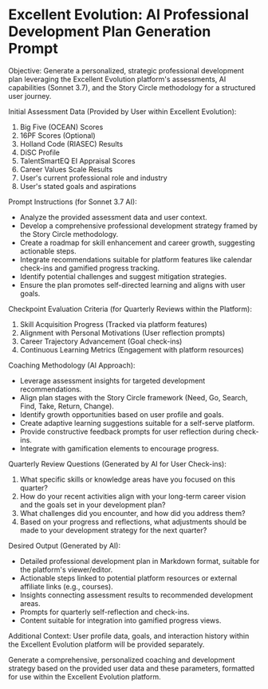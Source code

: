 # Excellent Evolution: AI Professional Development Plan Generation Prompt

Objective: Generate a personalized, strategic professional development plan leveraging the Excellent Evolution platform's assessments, AI capabilities (Sonnet 3.7), and the Story Circle methodology for a structured user journey.

Initial Assessment Data (Provided by User within Excellent Evolution):
1. Big Five (OCEAN) Scores
2. 16PF Scores (Optional)
3. Holland Code (RIASEC) Results
4. DiSC Profile
5. TalentSmartEQ EI Appraisal Scores
6. Career Values Scale Results
7. User's current professional role and industry
8. User's stated goals and aspirations

Prompt Instructions (for Sonnet 3.7 AI):
- Analyze the provided assessment data and user context.
- Develop a comprehensive professional development strategy framed by the Story Circle methodology.
- Create a roadmap for skill enhancement and career growth, suggesting actionable steps.
- Integrate recommendations suitable for platform features like calendar check-ins and gamified progress tracking.
- Identify potential challenges and suggest mitigation strategies.
- Ensure the plan promotes self-directed learning and aligns with user goals.

Checkpoint Evaluation Criteria (for Quarterly Reviews within the Platform):
1. Skill Acquisition Progress (Tracked via platform features)
2. Alignment with Personal Motivations (User reflection prompts)
3. Career Trajectory Advancement (Goal check-ins)
4. Continuous Learning Metrics (Engagement with platform resources)

Coaching Methodology (AI Approach):
- Leverage assessment insights for targeted development recommendations.
- Align plan stages with the Story Circle framework (Need, Go, Search, Find, Take, Return, Change).
- Identify growth opportunities based on user profile and goals.
- Create adaptive learning suggestions suitable for a self-serve platform.
- Provide constructive feedback prompts for user reflection during check-ins.
- Integrate with gamification elements to encourage progress.

Quarterly Review Questions (Generated by AI for User Check-ins):
1. What specific skills or knowledge areas have you focused on this quarter?
2. How do your recent activities align with your long-term career vision and the goals set in your development plan?
3. What challenges did you encounter, and how did you address them?
4. Based on your progress and reflections, what adjustments should be made to your development strategy for the next quarter?

Desired Output (Generated by AI):
- Detailed professional development plan in Markdown format, suitable for the platform's viewer/editor.
- Actionable steps linked to potential platform resources or external affiliate links (e.g., courses).
- Insights connecting assessment results to recommended development areas.
- Prompts for quarterly self-reflection and check-ins.
- Content suitable for integration into gamified progress views.

Additional Context: User profile data, goals, and interaction history within the Excellent Evolution platform will be provided separately.

Generate a comprehensive, personalized coaching and development strategy based on the provided user data and these parameters, formatted for use within the Excellent Evolution platform.
